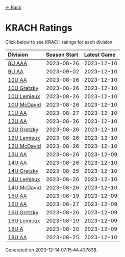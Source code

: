 [<- Back](../readme.md)
# KRACH Ratings
Click below to see KRACH ratings for each division

| Division | Season Start | Latest Game |
| :-- | :-- | :-- |
| [8U AAA](8U-AAA-ratings.md) | 2023-08-26 | 2023-12-10 |
| [9U AA](9U-AA-ratings.md) | 2023-09-02 | 2023-12-10 |
| [10U AA](10U-AA-ratings.md) | 2023-08-26 | 2023-12-10 |
| [10U Gretzky](10U-Gretzky-ratings.md) | 2023-08-26 | 2023-12-10 |
| [10U Lemieux](10U-Lemieux-ratings.md) | 2023-08-26 | 2023-12-10 |
| [10U McDavid](10U-McDavid-ratings.md) | 2023-08-26 | 2023-12-10 |
| [11U AA](11U-AA-ratings.md) | 2023-08-27 | 2023-12-10 |
| [12U AA](12U-AA-ratings.md) | 2023-08-26 | 2023-12-10 |
| [12U Gretzky](12U-Gretzky-ratings.md) | 2023-08-26 | 2023-12-10 |
| [12U Lemieux](12U-Lemieux-ratings.md) | 2023-08-26 | 2023-12-10 |
| [12U McDavid](12U-McDavid-ratings.md) | 2023-08-26 | 2023-12-10 |
| [13U AA](13U-AA-ratings.md) | 2023-08-26 | 2023-12-09 |
| [14U AA](14U-AA-ratings.md) | 2023-08-26 | 2023-12-10 |
| [14U Gretzky](14U-Gretzky-ratings.md) | 2023-08-25 | 2023-12-10 |
| [14U Lemieux](14U-Lemieux-ratings.md) | 2023-08-26 | 2023-12-10 |
| [14U McDavid](14U-McDavid-ratings.md) | 2023-08-26 | 2023-12-10 |
| [15U AA](15U-AA-ratings.md) | 2023-08-19 | 2023-12-09 |
| [16U AA](16U-AA-ratings.md) | 2023-08-27 | 2023-12-09 |
| [16U Gretzky](16U-Gretzky-ratings.md) | 2023-08-26 | 2023-12-09 |
| [16U Lemieux](16U-Lemieux-ratings.md) | 2023-08-19 | 2023-12-09 |
| [18U A](18U-A-ratings.md) | 2023-08-20 | 2023-12-09 |
| [18U AA](18U-AA-ratings.md) | 2023-08-25 | 2023-12-10 |

Generated on 2023-12-14 07:15:44.437838.
